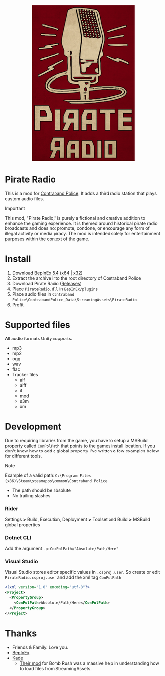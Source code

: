 ﻿<p align="center">
 <img src="./.media/PirateRadio.png" height="500px" alt="">
</p>

# Pirate Radio
This is a mod for [Contraband Police](https://store.steampowered.com/app/756800/Contraband_Police/). It adds a third radio station that plays custom audio files.

> [!IMPORTANT]
> This mod, "Pirate Radio," is purely a fictional and creative addition to enhance the gaming experience. It is themed around historical pirate radio broadcasts and does not promote, condone, or encourage any form of illegal activity or media piracy. The mod is intended solely for entertainment purposes within the context of the game.

# Install
1. Download [BepInEx 5.4](https://github.com/BepInEx/BepInEx/releases/tag/v5.4.23.2) ([x64](https://github.com/BepInEx/BepInEx/releases/download/v5.4.23.2/BepInEx_win_x64_5.4.23.2.zip) | [x32](https://github.com/BepInEx/BepInEx/releases/download/v5.4.23.2/BepInEx_win_x86_5.4.23.2.zip))
2. Extract the archive into the root directory of Contraband Police
3. Download Pirate Radio ([Releases](https://github.com/Kerillian/PirateRadio/releases))
4. Place `PirateRadio.dll` in `BepInEx/plugins`
5. Place audio files in `Contraband Police\ContrabandPolice_Data\StreamingAssets\PirateRadio`
6. Profit

# Supported files
All audio formats Unity supports.
- mp3
- mp2
- ogg
- wav
- flac
- Tracker files
  - aif
  - aiff
  - it
  - mod
  - s3m
  - xm

# Development
Due to requiring libraries from the game, you have to setup a MSBuild property called `ConPolPath` that points to the games install location.
If you don't know how to add a global property I've written a few examples below for different tools.

> [!NOTE]
> Example of a valid path: `C:\Program Files (x86)\Steam\steamapps\common\Contraband Police`
> - The path should be absolute
> - No trailing slashes

### Rider
Settings **>** Build, Execution, Deployment **>** Toolset and Build **>** MSBuild global properties

### Dotnet CLI
Add the argument `-p:ConPolPath="Absolute/Path/Here"`

### Visual Studio
Visual Studio stores editor specific values in `.csproj.user`. So create or edit `PirateRadio.csproj.user` and add the xml tag `ConPolPath`


```xml
<?xml version="1.0" encoding="utf-8"?>
<Project>
  <PropertyGroup>
    <ConPolPath>Absolute/Path/Here</ConPolPath>
  </PropertyGroup>
</Project>
```

# Thanks
- Friends & Family. Love you.
- [BepInEx](https://github.com/BepInEx/BepInEx)
- [Kade](https://github.com/Kade-github)
  - [Their mod](https://github.com/Kade-github/BombRushRadio) for Bomb Rush was a massive help in understanding how to load files from StreamingAssets.